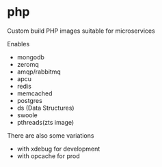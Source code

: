 # php
Custom build PHP images suitable for microservices

Enables
- mongodb
- zeromq
- amqp/rabbitmq
- apcu
- redis
- memcached
- postgres
- ds (Data Structures)
- swoole
- pthreads(zts image)


There are also some variations
- with xdebug for development
- with opcache for prod
